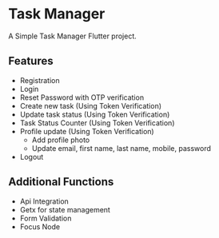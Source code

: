 # Task Manager

A Simple Task Manager Flutter project.

## Features
- Registration
- Login
- Reset Password with OTP verification
- Create new task (Using Token Verification)
- Update task status (Using Token Verification)
- Task Status Counter (Using Token Verification)
- Profile update (Using Token Verification)
  - Add profile photo
  - Update email, first name, last name, mobile, password
- Logout

## Additional Functions
- Api Integration
- Getx for state management
- Form Validation
- Focus Node